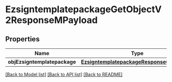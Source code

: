 # EzsigntemplatepackageGetObjectV2ResponseMPayload

## Properties
Name | Type | Description | Notes
------------ | ------------- | ------------- | -------------
**objEzsigntemplatepackage** | [**EzsigntemplatepackageResponseCompound**](EzsigntemplatepackageResponseCompound.md) |  | 

[[Back to Model list]](../README.md#documentation-for-models) [[Back to API list]](../README.md#documentation-for-api-endpoints) [[Back to README]](../README.md)


